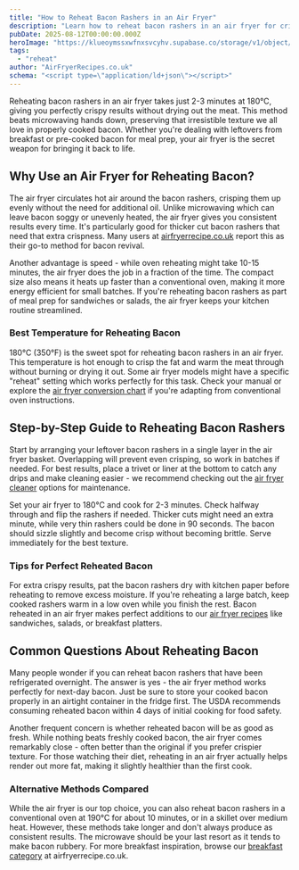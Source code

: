 ```yaml
---
title: "How to Reheat Bacon Rashers in an Air Fryer"
description: "Learn how to reheat bacon rashers in an air fryer for crispy results without drying out. Get perfect timings, temperatures, and tips for delicious reheated bacon every time."
pubDate: 2025-08-12T00:00:00.000Z
heroImage: "https://klueoymssxwfnxsvcyhv.supabase.co/storage/v1/object/public/md/how-to-reheat-bacon-rashers-in-air-fryer-2bd9b677.png"
tags:
  - "reheat"
author: "AirFryerRecipes.co.uk"
schema: "<script type=\"application/ld+json\"></script>"
---
```


<p>Reheating bacon rashers in an air fryer takes just 2-3 minutes at 180°C, giving you perfectly crispy results without drying out the meat. This method beats microwaving hands down, preserving that irresistible texture we all love in properly cooked bacon. Whether you're dealing with leftovers from breakfast or pre-cooked bacon for meal prep, your air fryer is the secret weapon for bringing it back to life.</p>

<h2>Why Use an Air Fryer for Reheating Bacon?</h2>
<p>The air fryer circulates hot air around the bacon rashers, crisping them up evenly without the need for additional oil. Unlike microwaving which can leave bacon soggy or unevenly heated, the air fryer gives you consistent results every time. It's particularly good for thicker cut bacon rashers that need that extra crispness. Many users at <a href=https://www.airfryerrecipe.co.uk>airfryerrecipe.co.uk</a> report this as their go-to method for bacon revival.</p>
<p>Another advantage is speed - while oven reheating might take 10-15 minutes, the air fryer does the job in a fraction of the time. The compact size also means it heats up faster than a conventional oven, making it more energy efficient for small batches. If you're reheating bacon rashers as part of meal prep for sandwiches or salads, the air fryer keeps your kitchen routine streamlined.</p>

<h3>Best Temperature for Reheating Bacon</h3>
<p>180°C (350°F) is the sweet spot for reheating bacon rashers in an air fryer. This temperature is hot enough to crisp the fat and warm the meat through without burning or drying it out. Some air fryer models might have a specific "reheat" setting which works perfectly for this task. Check your manual or explore the <a href=https://www.airfryerrecipe.co.uk/air-fryer-conversion-chart>air fryer conversion chart</a> if you're adapting from conventional oven instructions.</p>

<h2>Step-by-Step Guide to Reheating Bacon Rashers</h2>
<p>Start by arranging your leftover bacon rashers in a single layer in the air fryer basket. Overlapping will prevent even crisping, so work in batches if needed. For best results, place a trivet or liner at the bottom to catch any drips and make cleaning easier - we recommend checking out the <a href=https://www.airfryerrecipe.co.uk/air-fryer-cleaner>air fryer cleaner</a> options for maintenance.</p>
<p>Set your air fryer to 180°C and cook for 2-3 minutes. Check halfway through and flip the rashers if needed. Thicker cuts might need an extra minute, while very thin rashers could be done in 90 seconds. The bacon should sizzle slightly and become crisp without becoming brittle. Serve immediately for the best texture.</p>

<h3>Tips for Perfect Reheated Bacon</h3>
<p>For extra crispy results, pat the bacon rashers dry with kitchen paper before reheating to remove excess moisture. If you're reheating a large batch, keep cooked rashers warm in a low oven while you finish the rest. Bacon reheated in an air fryer makes perfect additions to our <a href=https://www.airfryerrecipe.co.uk/recipes>air fryer recipes</a> like sandwiches, salads, or breakfast platters.</p>

<h2>Common Questions About Reheating Bacon</h2>
<p>Many people wonder if you can reheat bacon rashers that have been refrigerated overnight. The answer is yes - the air fryer method works perfectly for next-day bacon. Just be sure to store your cooked bacon properly in an airtight container in the fridge first. The USDA recommends consuming reheated bacon within 4 days of initial cooking for food safety.</p>
<p>Another frequent concern is whether reheated bacon will be as good as fresh. While nothing beats freshly cooked bacon, the air fryer comes remarkably close - often better than the original if you prefer crispier texture. For those watching their diet, reheating in an air fryer actually helps render out more fat, making it slightly healthier than the first cook.</p>

<h3>Alternative Methods Compared</h3>
<p>While the air fryer is our top choice, you can also reheat bacon rashers in a conventional oven at 190°C for about 10 minutes, or in a skillet over medium heat. However, these methods take longer and don't always produce as consistent results. The microwave should be your last resort as it tends to make bacon rubbery. For more breakfast inspiration, browse our <a href=https://www.airfryerrecipe.co.uk/recipe-category/breakfast>breakfast category</a> at airfryerrecipe.co.uk.</p>